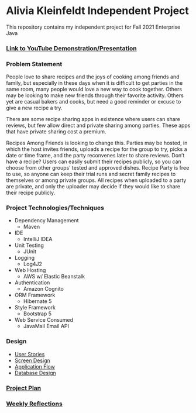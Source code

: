 # Alivia Kleinfeldt Independent Project

This repository contains my independent project for Fall 2021 Enterprise Java

### [Link to YouTube Demonstration/Presentation](https://www.youtube.com/watch?v=VdX7oxsaccU)

### Problem Statement 

People love to share recipes and the joys of cooking among friends and family, but especially in these days when it is 
difficult to get parties in the same room, many people would love a new way to cook together. Others may be looking to 
make new friends through their favorite activity. Others yet are casual bakers and cooks, but need a good reminder or 
excuse to give a new recipe a try.

There are some recipe sharing apps in existence where users can share reviews, but few allow direct and 
private sharing among parties. These apps that have private sharing cost a premium.

Recipes Among Friends is looking to change this. Parties may be hosted, in which the host invites friends, uploads a 
recipe for the group to try, picks a date or time frame, and the party reconvenes later to share reviews. Don’t 
have a recipe? Users can easily submit their recipes publicly, so you can choose from other groups’ tested and approved 
dishes. Recipe Party is free to use, so anyone can keep their trial runs and secret family recipes to themselves or 
among private groups. All recipes when uploaded to a party are private, and only the uploader may decide if they would 
like to share their recipe publicly.

### Project Technologies/Techniques
+ Dependency Management
    + Maven
+ IDE
    + IntelliJ IDEA
+ Unit Testing
    + JUnit
+ Logging
    + Log4J2
+ Web Hosting
    + AWS w/ Elastic Beanstalk
+ Authentication
    + Amazon Cognito
+ ORM Framework
    + Hibernate 5
+ Style Framework
    + Bootstrap 5
+ Web Service Consumed
    + JavaMail Email API

### Design
+ [User Stories](userStories.md)
+ [Screen Design](screenDesign.md)
+ [Application Flow](applicationFlow.md)
+ [Database Design](databaseDesign.md)

### [Project Plan](projectPlan.md)

### [Weekly Reflections](reflections.md)

